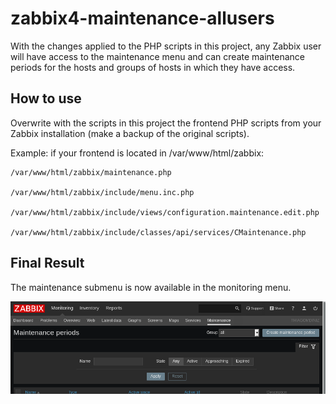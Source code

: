 # zabbix4-maintenance-allusers

With the changes applied to the PHP scripts in this project, any Zabbix user will have access to the maintenance menu and can create maintenance periods for the hosts and groups of hosts in which they have access.

## How to use

Overwrite with the scripts in this project the frontend PHP scripts from your Zabbix installation (make a backup of the original scripts).

Example: if your frontend is located in /var/www/html/zabbix:

```
/var/www/html/zabbix/maintenance.php

/var/www/html/zabbix/include/menu.inc.php

/var/www/html/zabbix/include/views/configuration.maintenance.edit.php

/var/www/html/zabbix/include/classes/api/services/CMaintenance.php
```

## Final Result

The maintenance submenu is now available in the monitoring menu.

![result](img/zbx4-maintenance.png)
